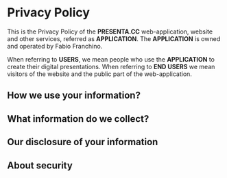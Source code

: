 # Privacy Policy

This is the Privacy Policy of the **PRESENTA.CC** web-application, website and other services, referred as **APPLICATION**. The **APPLICATION** is owned and operated by Fabio Franchino.

When referring to **USERS**, we mean people who use the **APPLICATION** to create their digital presentations. When referring to **END USERS** we mean visitors of the website and the public part of the web-application.	



## How we use your information?



## What information do we collect?



## Our disclosure of your information




## About security